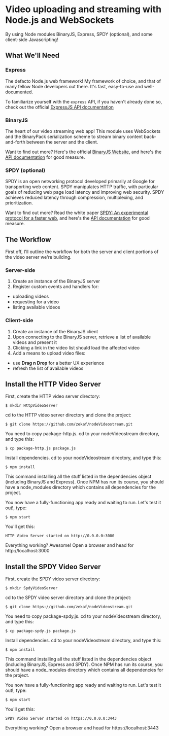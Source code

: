 # Video uploading and streaming with Node.js and WebSockets

By using Node modules BinaryJS, Express, SPDY (optional), and some client-side Javascripting!

## What We'll Need

### Express

The defacto Node.js web framework! My framework of choice, and that of many fellow
Node developers out there. It's fast, easy-to-use and well-documented.

To familiarize yourself with the `express` API, if you haven't already done so,
check out the official [ExpressJS API documentation](http://www.expressjs.com/api.html)

### BinaryJS

The heart of our video streaming web app! This module uses WebSockets and the
BinaryPack serialization scheme to stream binary content back-and-forth between
the server and the client.

Want to find out more? Here's the official [BinaryJS Website](http://www.binaryjs.com/),
and here's the [API documentation](https://github.com/binaryjs/binaryjs/tree/master/doc)
for good measure.

### SPDY (optional)

SPDY is an open networking protocol developed primarily at Google for transporting 
web content. SPDY manipulates HTTP traffic, with particular goals of reducing web page 
load latency and improving web security. SPDY achieves reduced latency through 
compression, multiplexing, and prioritization. 

Want to find out more? Read the white paper [SPDY: An experimental protocol for a faster web](http://www.chromium.org/spdy/spdy-whitepaper),
and here's the [API documentation](https://github.com/indutny/node-spdy)
for good measure.


## The Workflow

First off, I'll outline the workflow for both the server and client portions of
the video server we're building.

### Server-side

1. Create an instance of the BinaryJS server
2. Register custom events and handlers for:

* uploading videos
* requesting for a video
* listing available videos

### Client-side

1. Create an instance of the BinaryJS client
2. Upon connecting to the BinaryJS server, retrieve a list of available videos and present it
3. Clicking a link in the video list should load the affected video
4. Add a means to upload video files:

* use **Drag n Drop** for a better UX experience
* refresh the list of available videos

## Install the HTTP Video Server

First, create the HTTP video server directory:

```
$ mkdir HttpVideoServer
```

cd to the HTTP video server directory and clone the project:

```
$ git clone https://github.com/zekaf/nodeVideostream.git
```

You need to copy package-http.js. 
cd to your nodeVideostream directory, and type this:

```
$ cp package-http.js package.js  
```

Install dependencies. cd to your nodeVideostream directory, and type this:

```
$ npm install
```
This command installing all the stuff listed in the dependencies object (including BinaryJS and Express). 
Once NPM has run its course, you should have a node_modules directory which contains all dependencies for the project.

You now have a fully-functioning app ready and waiting to run. Let's test it out!, type: 

```
$ npm start
```

You'll get this: 

```
HTTP Video Server started on http://0.0.0.0:3000
```

Everything working? Awesome! Open a browser and head for http://localhost:3000 


## Install the SPDY Video Server

First, create the SPDY video server directory:

```
$ mkdir SpdyVideoServer
```

cd to the SPDY video server directory and clone the project:

```
$ git clone https://github.com/zekaf/nodeVideostream.git
```

You need to copy package-spdy.js. 
cd to your nodeVideostream directory, and type this:

```
$ cp package-spdy.js package.js  
```

Install dependencies. cd to your nodeVideostream directory, and type this:

```
$ npm install
```
This command installing all the stuff listed in the dependencies object (including BinaryJS, Express and SPDY). 
Once NPM has run its course, you should have a node_modules directory which contains all dependencies for the project.

You now have a fully-functioning app ready and waiting to run. Let's test it out!, type: 

```
$ npm start
```

You'll get this: 

```
SPDY Video Server started on https://0.0.0.0:3443
```

Everything working? Open a browser and head for https://localhost:3443 
